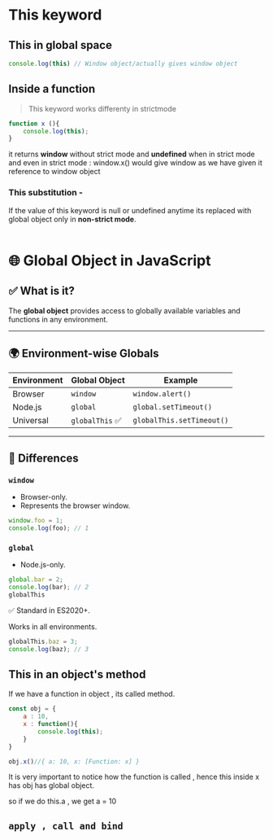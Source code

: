 # This keyword


## This in global space

```js
console.log(this) // Window object/actually gives window object
```


## Inside a function
> This keyword works differenty in strictmode
```js
function x (){
    console.log(this);
}
```
it returns **window** without strict mode and **undefined** when in strict mode
and even in strict mode :
window.x() would give window as we have given it reference to window object

### This substitution - 
If the value of this keyword is null or undefined anytime its replaced with global object only in **non-strict mode**. <br><br>

# 🌐 Global Object in JavaScript

## ✅ What is it?

The **global object** provides access to globally available variables and functions in any environment.

---

## 🌍 Environment-wise Globals

| Environment | Global Object   | Example                |
|-------------|------------------|-------------------------|
| Browser     | `window`         | `window.alert()`       |
| Node.js     | `global`         | `global.setTimeout()`  |
| Universal   | `globalThis` ✅  | `globalThis.setTimeout()` |

---

## 🔁 Differences

### `window`
- Browser-only.
- Represents the browser window.
```js
window.foo = 1;
console.log(foo); // 1
```

### `global`
- Node.js-only.

```js
global.bar = 2;
console.log(bar); // 2
globalThis
```
✅ Standard in ES2020+.

Works in all environments.

```js
globalThis.baz = 3;
console.log(baz); // 3
```

## This in an object's method 
If we have a function in object , its called method.

```js
const obj = {
    a : 10,
    x : function(){
        console.log(this);
    }
}

obj.x()//{ a: 10, x: [Function: x] }
```
It is very important to notice how the function is called , hence this inside x has obj has global object.

so if we do this.a , we get a = 10

## `apply , call and bind`





